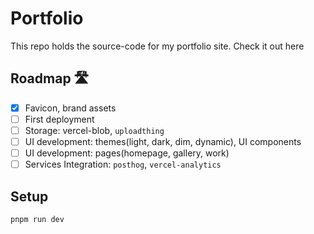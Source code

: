 # Portfolio

This repo holds the source-code for my portfolio site. Check it out here

## Roadmap 🛣

- [x] Favicon, brand assets
- [ ] First deployment
- [ ] Storage: vercel-blob, `uploadthing`
- [ ] UI development: themes(light, dark, dim, dynamic), UI components
- [ ] UI development: pages(homepage, gallery, work)
- [ ] Services Integration: `posthog`, `vercel-analytics`

## Setup

```bash
pnpm run dev
```
